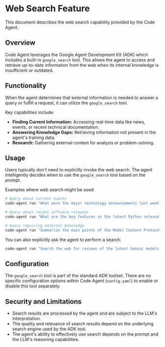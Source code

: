 # Web Search Feature

This document describes the web search capability provided by the Code Agent.

## Overview

Code Agent leverages the Google Agent Development Kit (ADK) which includes a built-in `google_search` tool. This allows the agent to access and retrieve up-to-date information from the web when its internal knowledge is insufficient or outdated.

## Functionality

When the agent determines that external information is needed to answer a query or fulfill a request, it can utilize the `google_search` tool.

Key capabilities include:
- **Finding Current Information:** Accessing real-time data like news, events, or recent technical documentation.
- **Answering Knowledge Gaps:** Retrieving information not present in the agent's training data.
- **Research:** Gathering external context for analysis or problem-solving.

## Usage

Users typically don't need to explicitly invoke the web search. The agent intelligently decides when to use the `google_search` tool based on the prompt.

Examples where web search might be used:

```bash
# Query about current events
code-agent run "What were the major technology announcements last week?"

# Query about recent software releases
code-agent run "What are the key features in the latest Python release?"

# Query requiring external knowledge
code-agent run "Summarize the main points of the Model Context Protocol (MCP)."
```

You can also explicitly ask the agent to perform a search:
```bash
code-agent run "Search the web for reviews of the latest Gemini models."
```

## Configuration

The `google_search` tool is part of the standard ADK toolset. There are no specific configuration options within Code Agent (`config.yaml`) to enable or disable this tool separately.

## Security and Limitations

- Search results are processed by the agent and are subject to the LLM's interpretation.
- The quality and relevance of search results depend on the underlying search engine used by the ADK tool.
- The agent's ability to effectively use search depends on the prompt and the LLM's reasoning capabilities. 